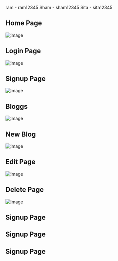 ram - ram12345
Sham - sham12345
Sita - sita12345

## Home Page
![image](https://user-images.githubusercontent.com/69730480/117533498-d2ef6d00-b00a-11eb-9430-a2a156cfc48e.png)

## Login Page
![image](https://user-images.githubusercontent.com/69730480/117533926-dc79d480-b00c-11eb-96a3-b64b8db2a3a4.png)

## Signup Page
![image](https://user-images.githubusercontent.com/69730480/117533972-1945cb80-b00d-11eb-9e98-f04900c441d4.png)

## Bloggs 
![image](https://user-images.githubusercontent.com/69730480/117534045-6a55bf80-b00d-11eb-8a19-6513efdaac94.png)

## New Blog
![image](https://user-images.githubusercontent.com/69730480/117534079-85283400-b00d-11eb-9f9e-0d6c7b43844a.png)

## Edit Page
![image](https://user-images.githubusercontent.com/69730480/117534130-c6204880-b00d-11eb-802c-80f24f61db9a.png)

## Delete Page
![image](https://user-images.githubusercontent.com/69730480/117534150-e05a2680-b00d-11eb-9d90-2443c8eed2ad.png)

## Signup Page


## Signup Page


## Signup Page

